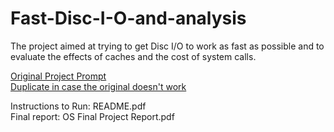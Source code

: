 # Fast-Disc-I-O-and-analysis
The project aimed at trying to get Disc I/O to work as fast as possible and to evaluate the effects of caches and the cost of system calls.

[Original Project Prompt](https://www.notion.so/kyall/CS-GY-6233-Final-Project-f47fb948159e425da6a22ddfd318bb17)\
[Duplicate in case the original doesn't work](https://www.notion.so/CS-GY-6233-Final-Project-246c44f9179c4d96b287ffe926feb1ba)

Instructions to Run: README.pdf\
Final report: OS Final Project Report.pdf

